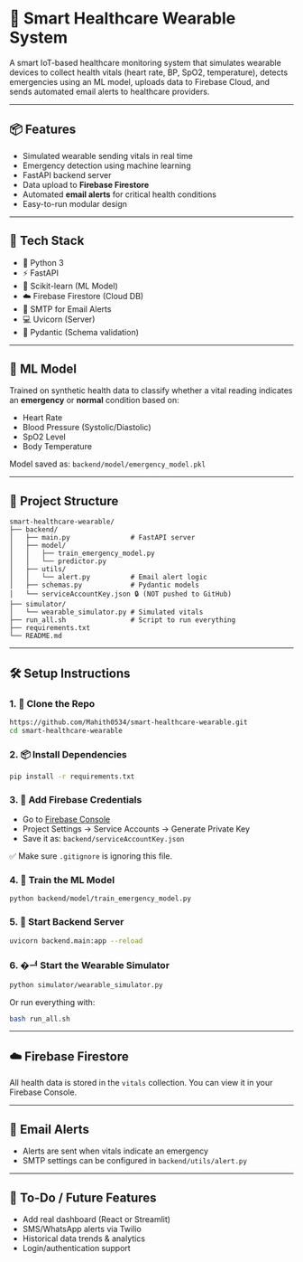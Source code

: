 # 🏥 Smart Healthcare Wearable System

A smart IoT-based healthcare monitoring system that simulates wearable devices to collect health vitals (heart rate, BP, SpO2, temperature), detects emergencies using an ML model, uploads data to Firebase Cloud, and sends automated email alerts to healthcare providers.

---

## 📦 Features

- Simulated wearable sending vitals in real time
- Emergency detection using machine learning
- FastAPI backend server
- Data upload to **Firebase Firestore**
- Automated **email alerts** for critical health conditions
- Easy-to-run modular design

---

## 🚀 Tech Stack

- 🐍 Python 3
- ⚡ FastAPI
- 🤖 Scikit-learn (ML Model)
- ☁️ Firebase Firestore (Cloud DB)
- 📧 SMTP for Email Alerts
- 💻 Uvicorn (Server)
- 🧪 Pydantic (Schema validation)

---

## 🧠 ML Model

Trained on synthetic health data to classify whether a vital reading indicates an **emergency** or **normal** condition based on:

- Heart Rate
- Blood Pressure (Systolic/Diastolic)
- SpO2 Level
- Body Temperature

Model saved as: `backend/model/emergency_model.pkl`

---

## 📁 Project Structure

```
smart-healthcare-wearable/
├── backend/
│   ├── main.py               # FastAPI server
│   ├── model/
│   │   ├── train_emergency_model.py
│   │   └── predictor.py
│   ├── utils/
│   │   └── alert.py          # Email alert logic
│   ├── schemas.py            # Pydantic models
│   └── serviceAccountKey.json 🔒 (NOT pushed to GitHub)
├── simulator/
│   └── wearable_simulator.py # Simulated vitals
├── run_all.sh                # Script to run everything
├── requirements.txt
└── README.md
```

---

## 🛠 Setup Instructions

### 1. 📅 Clone the Repo

```bash
https://github.com/Mahith0534/smart-healthcare-wearable.git
cd smart-healthcare-wearable
```

### 2. 📦 Install Dependencies

```bash
pip install -r requirements.txt
```

### 3. 🔐 Add Firebase Credentials

- Go to [Firebase Console](https://console.firebase.google.com/)
- Project Settings → Service Accounts → Generate Private Key
- Save it as: `backend/serviceAccountKey.json`

✅ Make sure `.gitignore` is ignoring this file.

### 4. 🧠 Train the ML Model

```bash
python backend/model/train_emergency_model.py
```

### 5. 🚀 Start Backend Server

```bash
uvicorn backend.main:app --reload
```

### 6. �ힺ Start the Wearable Simulator

```bash
python simulator/wearable_simulator.py
```

Or run everything with:

```bash
bash run_all.sh
```

---

## ☁️ Firebase Firestore

All health data is stored in the `vitals` collection. You can view it in your Firebase Console.

---

## 📧 Email Alerts

- Alerts are sent when vitals indicate an emergency
- SMTP settings can be configured in `backend/utils/alert.py`

---

## 📌 To-Do / Future Features

- Add real dashboard (React or Streamlit)
- SMS/WhatsApp alerts via Twilio
- Historical data trends & analytics
- Login/authentication support
